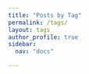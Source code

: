 ```yaml
---
title: "Posts by Tag"
permalink: /tags/
layout: tags
author_profile: true
sidebar:
  nav: "docs"

---
```


